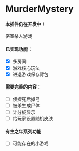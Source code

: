 # MurderMystery  
#### 本插件仍在开发中！  
密室杀人游戏  
#### 已实现功能：  
- [X] 多房间  
- [X] 游戏核心玩法  
- [X] 进退游戏保存背包  
#### 需要完善的内容：  
- [ ] 侦探死后掉弓  
- [ ] 被杀生成尸体  
- [ ] 计分板显示  
- [ ] 给玩家设置随机皮肤  
#### 有生之年系列功能   
- [ ] 可能存在的小游戏   